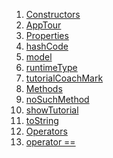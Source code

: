 1.  [Constructors](./AppTour-class#constructors.md)
2.  [AppTour](./AppTour/AppTour.md)
3.  [Properties](./AppTour-class#instance-properties.md)
4.  [hashCode](https://api.flutter.dev/flutter/dart-core/Object/hashCode.html)
5.  [model](./AppTour/model.md)
6.  [runtimeType](https://api.flutter.dev/flutter/dart-core/Object/runtimeType.html)
7.  [tutorialCoachMark](./AppTour/tutorialCoachMark.md)
8.  [Methods](./AppTour-class#instance-methods.md)
9.  [noSuchMethod](https://api.flutter.dev/flutter/dart-core/Object/noSuchMethod.html)
10. [showTutorial](./AppTour/showTutorial.md)
11. [toString](https://api.flutter.dev/flutter/dart-core/Object/toString.html)
12. [Operators](./AppTour-class#operators.md)
13. [operator
    ==](https://api.flutter.dev/flutter/dart-core/Object/operator_equals.html)
